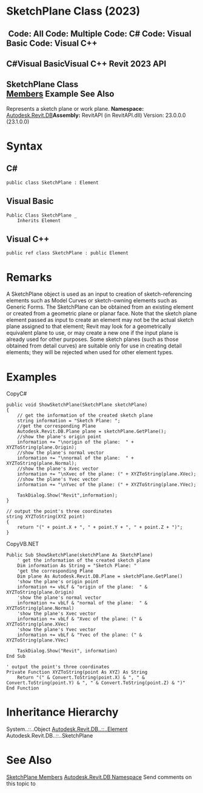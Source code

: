 # SketchPlane Class (2023)

﻿
 Code: All Code: Multiple Code: C# Code: Visual Basic Code: Visual C++   
---  
C#Visual BasicVisual C++
Revit 2023 API  
---  
SketchPlane Class  
[Members](2c590f87-babc-517b-409e-58dd78f25c41.md "SketchPlane Members") Example See Also  
---  
Represents a sketch plane or work plane. 
**Namespace:** [Autodesk.Revit.DB](87546ba7-461b-c646-cbb1-2cb8f5bff8b2.md "Autodesk.Revit.DB Namespace")**Assembly:** RevitAPI (in RevitAPI.dll) Version: 23.0.0.0 (23.1.0.0)
# Syntax
C#  
---  
```text
public class SketchPlane : Element
```
  
Visual Basic  
---  
```text
Public Class SketchPlane _
	Inherits Element
```
  
Visual C++  
---  
```text
public ref class SketchPlane : public Element
```
  
# Remarks
A SketchPlane object is used as an input to creation of sketch-referencing elements such as Model Curves or sketch-owning elements such as Generic Forms. The SketchPlane can be obtained from an existing element or created from a geometric plane or planar face. Note that the sketch plane element passed as input to create an element may not be the actual sketch plane assigned to that element; Revit may look for a geometrically equivalent plane to use, or may create a new one if the input plane is already used for other purposes. Some sketch planes (such as those obtained from detail curves) are suitable only for use in creating detail elements; they will be rejected when used for other element types. 
# Examples
CopyC#
```text
public void ShowSketchPlane(SketchPlane sketchPlane)
{
    // get the information of the created sketch plane
    string information = "Sketch Plane: ";
    //get the corresponding Plane
    Autodesk.Revit.DB.Plane plane = sketchPlane.GetPlane();
    //show the plane's origin point
    information += "\norigin of the plane:  " + XYZToString(plane.Origin);
    //show the plane's normal vector
    information += "\nnormal of the plane:  " + XYZToString(plane.Normal);
    //show the plane's Xvec vector
    information += "\nXvec of the plane: (" + XYZToString(plane.XVec);
    //show the plane's Yvec vector
    information += "\nYvec of the plane: (" + XYZToString(plane.YVec);

    TaskDialog.Show("Revit",information);
}

// output the point's three coordinates
string XYZToString(XYZ point)
{
    return "(" + point.X + ", " + point.Y + ", " + point.Z + ")";
}
```

CopyVB.NET
```text
Public Sub ShowSketchPlane(sketchPlane As SketchPlane)
    ' get the information of the created sketch plane
    Dim information As String = "Sketch Plane: "
    'get the corresponding Plane
    Dim plane As Autodesk.Revit.DB.Plane = sketchPlane.GetPlane()
    'show the plane's origin point
    information += vbLf & "origin of the plane:  " & XYZToString(plane.Origin)
    'show the plane's normal vector
    information += vbLf & "normal of the plane:  " & XYZToString(plane.Normal)
    'show the plane's Xvec vector
    information += vbLf & "Xvec of the plane: (" & XYZToString(plane.XVec)
    'show the plane's Yvec vector
    information += vbLf & "Yvec of the plane: (" & XYZToString(plane.YVec)

    TaskDialog.Show("Revit", information)
End Sub

' output the point's three coordinates
Private Function XYZToString(point As XYZ) As String
    Return "(" & Convert.ToString(point.X) & ", " & Convert.ToString(point.Y) & ", " & Convert.ToString(point.Z) & ")"
End Function
```

# Inheritance Hierarchy
System..::..Object [Autodesk.Revit.DB..::..Element](eb16114f-69ea-f4de-0d0d-f7388b105a16.md "Element Class") Autodesk.Revit.DB..::..SketchPlane
# See Also
[SketchPlane Members](2c590f87-babc-517b-409e-58dd78f25c41.md "SketchPlane Members")
[Autodesk.Revit.DB Namespace](87546ba7-461b-c646-cbb1-2cb8f5bff8b2.md "Autodesk.Revit.DB Namespace")
Send comments on this topic to 